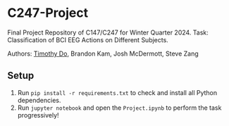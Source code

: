 # C247-Project
Final Project Repository of C147/C247 for Winter Quarter 2024. Task: Classification of BCI EEG Actions on Different Subjects.

Authors: [Timothy Do](https://timothydo.me), Brandon Kam, Josh McDermott, Steve Zang

## Setup
1. Run <code>pip install -r requirements.txt</code> to check and install all Python dependencies.
2. Run <code>jupyter notebook</code> and open the <code>Project.ipynb</code> to perform the task progressively!

